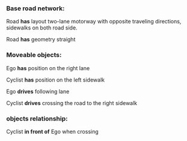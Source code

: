 ### Base road network:

Road **has** layout two-lane motorway with opposite traveling directions, sidewalks on both road side.

Road **has** geometry straight

### Moveable objects:

Ego **has** position on the right lane

Cyclist **has** position on the left sidewalk

Ego **drives** following lane

Cyclist **drives** crossing the road to the right sidewalk

### objects relationship:

Cyclist **in front of** Ego when crossing